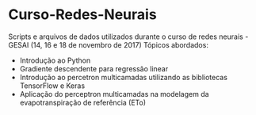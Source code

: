 # Curso-Redes-Neurais

Scripts e arquivos de dados utilizados durante o curso de redes neurais - GESAI (14, 16 e 18 de novembro de 2017)
Tópicos abordados:
- Introdução ao Python
- Gradiente descendente para regressão linear
- Introdução ao percetron multicamadas utilizando as bibliotecas TensorFlow e Keras
- Aplicação do perceptron multicamadas na modelagem da evapotranspiração de referência (ETo)
